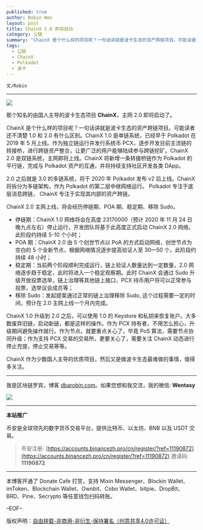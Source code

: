 ```yaml
---
published: true
author: Robin Wen
layout: post
title: ChainX 2.0 即将启动
category: 公链
summary: "ChainX 是个什么样的项目呢？一句话讲就是波卡生态的资产跨链项目。可能读者还不清楚 1.0 和 2.0 有什么区别。ChainX 1.0 是单链系统，已经早于 Polkadot 在 2019 年 5 ⽉上线。作为独⽴链运⾏并发⾏系统币 PCX，逐步开发⽬前主流链的转接桥，进⾏跨链资产整合，让更⼴泛的⽤户能够陆续参与跨链挖矿。ChainX 2.0 是双链系统，主网即将上线。ChainX 将新增⼀条转接桥链作为 Polkadot 的平⾏链，完成与 Polkadot 资产的互通，并将持续⽀持社区开发各类 DApp。ChainX 作为少数国人主导的优质项目，然后又是做波卡生态最难做的事情，值得多关注。"
tags:
  - 公链
  - ChainX
  - Polkadot
  - 波卡
---
```


`文/Robin`

***

![](https://cdn.dbarobin.com/7qlpzur.png)

那个知名的由国人主导的波卡生态项目 **ChainX**，主网 2.0 即将启动了。

ChainX 是个什么样的项目呢？一句话讲就是波卡生态的资产跨链项目。可能读者还不清楚 1.0 和 2.0 有什么区别。ChainX 1.0 是单链系统，已经早于 Polkadot 在 2019 年 5 ⽉上线。作为独⽴链运⾏并发⾏系统币 PCX，逐步开发⽬前主流链的转接桥，进⾏跨链资产整合，让更⼴泛的⽤户能够陆续参与跨链挖矿。ChainX 2.0 是双链系统，主网即将上线。ChainX 将新增⼀条转接桥链作为 Polkadot 的平⾏链，完成与 Polkadot 资产的互通，并将持续⽀持社区开发各类 DApp。

2.0 之后就是 3.0 的多链系统，将于 2020 年 Polkadot 发布 v2 后上线。ChainX 将拆分为多链架构，作为 Polkadot 的第⼆层中继⽹络运⾏。 Polkadot 专注于底层消息跨链， ChainX 专注于实现其内部的资产跨链。

ChainX 2.0 主网上线，将会经历停链期、POA 期、稳定期、移除 Sudo。

* 停链期：ChainX 1.0 网络将会在高度 23170000（预计 2020 年 11 月 24 日晚九点左右）停止运行，开发团队将基于此高度正式启动 ChainX 2.0 网络。此阶段约持续 5-10 个小时；
* POA 期：ChainX 2.0 由 5 个创世节点以 PoA 的方式启动网络，创世节点为空白的 5 个全新节点，根据网络情况逐步提高验证人至 30—50 个，此阶段约持续 48 小时；
* 稳定期：当前两个阶段顺利完成运行，链上验证人数量达到一定数量，2.0 网络逐步趋于稳定，此时将进入一个稳定观察期。此时 ChainX 会通过 Sudo 升级开放投票选举，链上治理等其他链上接口，PCX 持币用户将可以正常参与投票，选举议会成员等；
* 移除 Sudo：发起提案通过正常的链上治理移除 Sudo, 这个过程需要一定的时间，预计在 2.0 主网上线一个月内完成。

ChainX 1.0 升级到 2.0 之后，可以使用 1.0 的 Keystore 和私钥来恢复账户。大多数废弃旧链，启动新链，都是这样的操作。作为 PCX 持有者，不用怎么担心，升级期间避免操作就行。作为节点，就要重点关心了，毕竟 PoS 算法，需要节点协同升级；作为支持 PCX 交易的交易所，更要关心了，需要关注 ChainX 动态进行停止充提，停止交易等等。

ChainX 作为少数国人主导的优质项目，然后又是做波卡生态最难做的事情，值得多关注。

***

我是区块链罗宾，博客 [dbarobin.com](https://dbarobin.com/)。如果您想和我交流，我的微信: **Wentasy**

![](https://cdn.dbarobin.com/v4yywe2.png)

***

**本站推广**

币安是全球领先的数字货币交易平台，提供比特币、以太坊、BNB 以及 USDT 交易。

> 币安注册: [https://accounts.binancezh.pro/cn/register/?ref=11190872](https://accounts.binancezh.pro/cn/register/?ref=11190872)
> 邀请码: **11190872**

***

本博客开通了 Donate Cafe 打赏，支持 Mixin Messenger、Blockin Wallet、imToken、Blockchain Wallet、Ownbit、Cobo Wallet、bitpie、DropBit、BRD、Pine、Secrypto 等任意钱包扫码转账。

<center>
    <div class="--donate-button"
         data-button-id="f8b9df0d-af9a-460d-8258-d3f435445075"
    ></div>
</center>

–EOF–

版权声明：[自由转载-非商用-非衍生-保持署名（创意共享4.0许可证）](http://creativecommons.org/licenses/by-nc-nd/4.0/deed.zh)